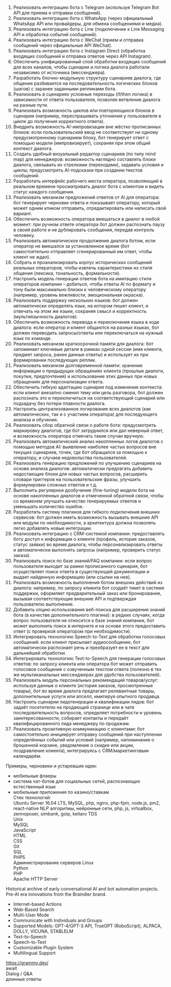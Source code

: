 1. Реализовать интеграцию бота с Telegram (используя Telegram Bot API для приема и отправки сообщений).
2. Реализовать интеграцию бота с WhatsApp (через официальный WhatsApp API или провайдеры, для обмена сообщениями и медиа).
3. Реализовать интеграцию бота с Line (подключение к Line Messaging API и обработка событий сообщений).
4. Реализовать интеграцию бота с WeChat (прием и отправка сообщений через официальные API WeChat).
5. Реализовать интеграцию бота с Instagram Direct (обработка входящих сообщений и отправка ответов через API Instagram).
6. Обеспечить унифицированный слой обработки входящих сообщений для всех каналов, чтобы сценарии и логика диалога работали независимо от источника (мессенджера).
7. Разработать блочно-модульную структуру сценариев диалога, где общение разбивается на последовательность логических блоков (шагов) с заранее заданными репликами бота.
8. Реализовать в сценариях условные переходы (if/then логика) в зависимости от ответа пользователя, позволяя ветвление диалога на разные пути.
9. Реализовать возможность циклов или повторяющихся блоков в сценарии (например, переспрашивать уточнения у пользователя в цикле до получения корректного ответа).
10. Внедрить возможность AI-импровизации вне жёстко прописанных блоков: если пользовательский ввод не соответствует ни одному предусмотренному сценарием блоку, бот генерирует ответ с помощью модели (импровизирует), сохраняя при этом общий контекст диалога.
11. Создать удобный визуальный редактор сценариев (по типу mind map) для менеджеров: возможность наглядно составлять блоки диалога, связывать их стрелками (переходами), задавать условия и циклы; предусмотреть AI-подсказки при создании текстов сообщений.
12. Разработать интерфейс рабочего места оператора, позволяющий в реальном времени просматривать диалог бота с клиентом и видеть статус каждого сообщения.
13. Реализовать механизм предложений ответов от AI для оператора: бот генерирует черновик ответа и показывает оператору, который может одним кликом отправить, отредактировать или написать свой вариант.
14. Обеспечить возможность оператора вмешаться в диалог в любой момент: при ручном ответе оператора бот должен распознать паузу в своей работе и не дублировать сообщения, передав контроль человеку.
15. Реализовать автоматическое продолжение диалога ботом, если оператор не вмешался за установленное время (бот самостоятельно отправляет сгенерированный им ответ, чтобы клиент не ждал).
16. Собрать и проанализировать корпус исторических сообщений реальных операторов, чтобы извлечь характеристики их стиля общения (лексика, тональность, формальности).
17. Настроить модель генерации ответов бота на имитацию стиля операторов компании – добиться, чтобы ответы AI по формату и тону были максимально близки к человеческому оператору (например, уровень вежливости, эмоциональная окраска).
18. Реализовать поддержку нескольких языков: бот должен автоматически определять язык, на котором пишет клиент, и отвечать на этом же языке, сохраняя смысл и корректность (мультиязычность диалогов).
19. Обеспечить возможность перевода и переключения языка в ходе диалога: если оператор и клиент общаются на разных языках, бот должен переводить запросы/ответы или переключаться на нужный язык по команде.
20. Реализовать механизм краткосрочной памяти для диалога: бот запоминает ключевые детали в рамках одной сессии (имя клиента, предмет запроса, ранее данные ответы) и использует их при формировании последующих реплик.
21. Реализовать механизм долговременной памяти: хранение информации о предыдущих обращениях клиента (прошлые диалоги, покупки, предпочтения) и использование этих данных при новых обращениях для персонализации ответа.
22. Обеспечить гибкую адаптацию сценария под изменение контекста: если клиент внезапно сменил тему или цель разговора, бот должен распознать это и переключиться на соответствующий сценарий или подзадачу без потери плавности диалога.
23. Настроить централизованное логирование всех диалогов (как автоматических, так и с участием оператора) для последующего анализа и обучения.
24. Реализовать сбор обратной связи о работе бота: предусмотреть маркировку диалогов, где бот затруднился или дал неверный ответ, и возможность оператора отмечать такие случаи вручную.
25. Реализовать автоматический анализ накопленных логов диалогов с помощью методов AI: выявление наиболее частых вопросов вне текущих сценариев, точек, где бот обращался за помощью к оператору, и случаев недовольства пользователей.
26. Реализовать генерацию предложений по улучшению сценариев на основе анализа диалогов: автоматически предлагать добавить недостающие блоки для новых частых вопросов, расширить словари триггеров на пользовательские фразы, улучшить формулировки сложных ответов и т.д.
27. Выполнить регулярное дообучение (fine-tuning) модели бота на основе накопленных диалогов и отмеченной обратной связи, чтобы со временем улучшать качество генерируемых ответов и уменьшать количество ошибок.
28. Разработать систему плагинов для гибкого подключения внешних сервисов: бот должен иметь возможность вызывать внешние API или модули по необходимости, а архитектура должна позволять легко добавлять новые интеграции.
29. Реализовать интеграцию с CRM-системой компании: предоставлять боту доступ к информации о клиенте (профиль, история заказов, статус заявки) во время диалога, чтобы персонализировать ответы и автоматически выполнять запросы (например, проверить статус заказа).
30. Реализовать поиск по базе знаний/FAQ компании: если вопрос пользователя выходит за рамки прописанного сценария, бот осуществляет поиск ответа в существующей документации и выдает найденную информацию (или ссылки на нее).
31. Реализовать возможность выполнения ботом внешних действий из диалога: например, по запросу клиента бот создаёт тикет в системе поддержки, оформляет предварительный заказ или бронирование, вызывая соответствующие внешние API и подтверждая пользователю выполнение.
32. Добавить опцию использования веб-поиска для расширения знаний бота (в качестве дополнительного плагина): в редких случаях, когда вопрос пользователя не относится к базе знаний компании, бот может выполнить поиск в интернете и на основе этого предоставить ответ (с проверкой оператором при необходимости).
33. Интегрировать технологию Speech-to-Text для обработки голосовых сообщений: если клиент присылает аудиосообщение, бот автоматически распознает речь и преобразует ее в текст для дальнейшей обработки.
34. Интегрировать технологию Text-to-Speech для генерации голосовых ответов: по запросу клиента или оператора бот может отправить голосовое сообщение с озвученным текстом ответа (полезно в тех же мультиканальных мессенджерах для удобства пользователей).
35. Реализовать модуль персональных рекомендаций товаров/услуг: используя данные о клиенте (история заказов, просмотренные товары), бот во время диалога предлагает релевантные товары, дополнительные услуги или апселл, имитируя опытного продавца.
36. Настроить сценарии лидогенерации и квалификации лидов: бот задаёт посетителю на продающей странице или в чате последовательность вопросов, определяет потребности и уровень заинтересованности, собирает контакты и передаёт квалифицированного лида менеджеру по продажам.
37. Реализовать проактивную коммуникацию с клиентами: бот самостоятельно инициирует отправку сообщений при наступлении определённых событий или условий (например, напоминание о брошенной корзине, уведомление о скидке или акции, поздравление клиента), интегрируясь с CRM/маркетинговым календарём.

Примеры, черновики и устаревшие идеи:
- мобильные флаеры  
- система чат-ботов для социальных сетей, распознающих естественный язык  
- мобильные приложения по казино/ставкам  
Стек технологий:  
Ubuntu Server 16.04 LTS, MySQL, php, nginx, php-fpm, node.js, pm2, react-native NLP алгоритмы, нейронные сети, php, js, virtualbox, zennoposer, simbank, goip, keitaro TDS  
Unix  
MySQL  
JavaScript  
HTML  
CSS  
Git  
SQL  
PHP5  
Администрирование серверов Linux  
Python  
PHP  
Apache HTTP Server  

Historical archive of early conversational AI and bot automation projects. Pre-AI era innovations from the Braindler brand.

- Internet-based Actions  
- Web-Based Search  
- Multi-User Mode  
- Communicate with Individuals and Groups  
- Supported Models: GPT-4/GPT-3 API, TrueGPT (RoboScript), ALPACA, DOLLY, VICUNA, STABLELM  
- Text-to-Speech  
- Speech-to-Text  
- Customizable Plugin System  
- Multilingual Support  

https://grammy.dev/  
await  
Dialog / Q&A  
длинные ответы  
